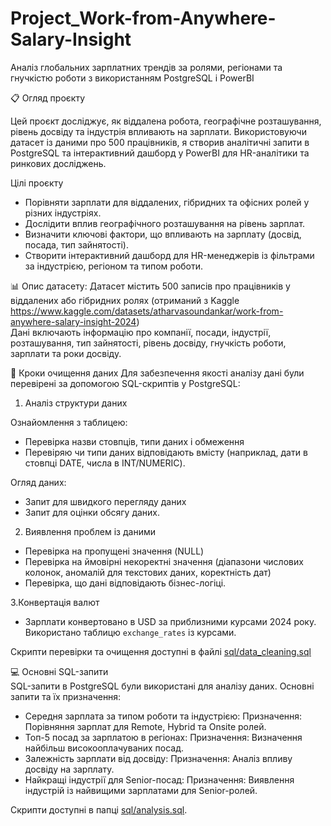 # Project_Work-from-Anywhere-Salary-Insight
Аналіз глобальних зарплатних трендів за ролями, регіонами та гнучкістю роботи з використанням PostgreSQL і PowerBI

📋 Огляд проєкту

Цей проєкт досліджує, як віддалена робота, географічне розташування, рівень досвіду та індустрія впливають на зарплати. 
Використовуючи датасет із даними про 500 працівників, я створив аналітичні запити в PostgreSQL та інтерактивний дашборд у PowerBI для HR-аналітики та ринкових досліджень.

Цілі проєкту

- Порівняти зарплати для віддалених, гібридних та офісних ролей у різних індустріях.
- Дослідити вплив географічного розташування на рівень зарплат.
- Визначити ключові фактори, що впливають на зарплату (досвід, посада, тип зайнятості).
- Створити інтерактивний дашборд для HR-менеджерів із фільтрами за індустрією, регіоном та типом роботи.

📊 Опис датасету: 
Датасет містить 500 записів про працівників у віддалених або гібридних ролях (отриманий з Kaggle https://www.kaggle.com/datasets/atharvasoundankar/work-from-anywhere-salary-insight-2024)  
Дані включають інформацію про компанії, посади, індустрії, розташування, тип зайнятості, рівень досвіду, гнучкість роботи, зарплати та роки досвіду.

🧹 Кроки очищення даних
Для забезпечення якості аналізу дані були перевірені за допомогою SQL-скриптів у PostgreSQL:

1. Аналіз структури даних  

Ознайомлення з таблицею:
- Перевірка назви стовпців, типи даних і обмеження
- Перевіряю чи типи даних відповідають вмісту (наприклад, дати в стовпці DATE, числа в INT/NUMERIC).  

Огляд даних:
- Запит для швидкого перегляду даних
- Запит для оцінки обсягу даних.
 
2. Виявлення проблем із даними
- Перевірка на пропущені значення (NULL)
- Перевірка на ймовірні некоректні значення (діапазони числових колонок, аномалій для текстових даних, коректність дат)
- Перевірка, що дані відповідають бізнес-логіці.

3.Конвертація валют
- Зарплати конвертовано в USD за приблизними курсами 2024 року. Використано таблицю `exchange_rates` із курсами.

 Скрипти перевірки та очищення доступні в файлі [sql/data_cleaning.sql](sql/data_cleaning.sql)

💻 Основні SQL-запити  
SQL-запити в PostgreSQL були використані для аналізу даних. Основні запити та їх призначення:
- Середня зарплата за типом роботи та індустрією:
Призначення: Порівняння зарплат для Remote, Hybrid та Onsite ролей.
- Топ-5 посад за зарплатою в регіонах:
Призначення: Визначення найбільш високооплачуваних посад.
- Залежність зарплати від досвіду:
Призначення: Аналіз впливу досвіду на зарплату.
- Найкращі індустрії для Senior-посад:
Призначення: Виявлення індустрій із найвищими зарплатами для Senior-ролей.

Скрипти доступні в папці [sql/analysis.sql](sql/analysis.sql).
